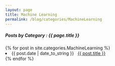 ```yaml
---
layout: page
title: Machine Learning
permalink: /blog/categories/MachineLearning
---
```

 
<h5> Posts by Category : {{ page.title }} </h5>

<div class="card">
<!-- Change the category here -->
{% for post in site.categories.MachineLearning %}
 <li class="category-posts"><span>{{ post.date | date_to_string }}</span> &nbsp; <a href="{{ post.url }}">{{ post.title }}</a></li>
{% endfor %}
</div>